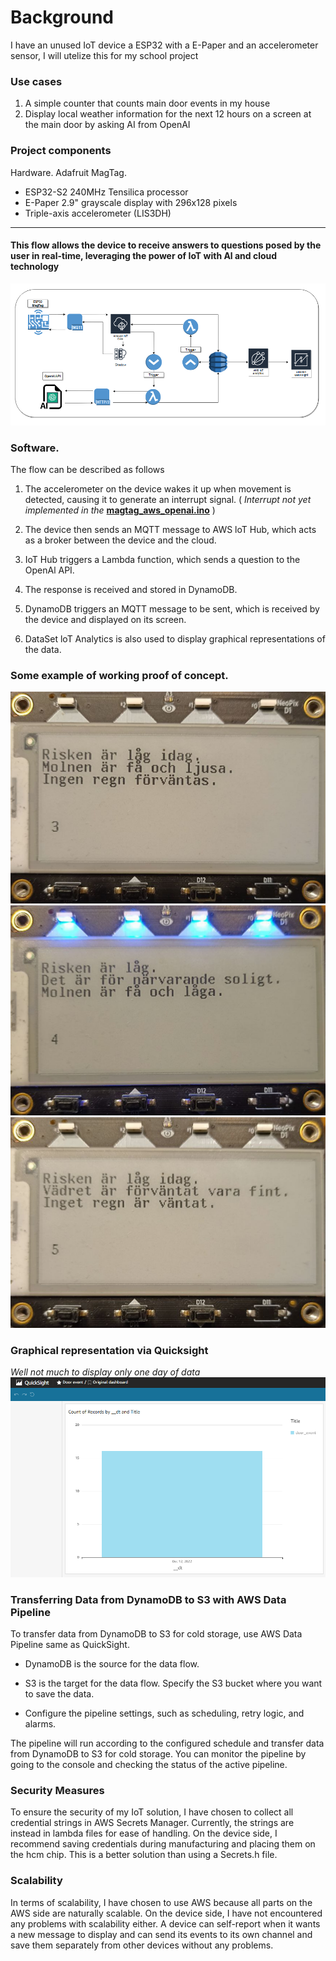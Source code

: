 # Background
I have an unused IoT device a ESP32 with a E-Paper and an accelerometer sensor, 
I will utelize this for my school project

### Use cases
1. A simple counter that counts main door events in my house
2. Display local weather information for the next 12 hours on a screen at the main door by asking AI from OpenAI

### Project components
Hardware.
Adafruit MagTag.
 * ESP32-S2 240MHz Tensilica processor
 * E-Paper 2.9" grayscale display with 296x128 pixels
 * Triple-axis accelerometer (LIS3DH)
  <hr>

#### This flow allows the device to receive answers to questions posed by the user in real-time, leveraging the power of IoT with Al and cloud technology
![Screenshot_1267](/assets/Screenshot_1267.png)

### Software.
The flow can be described as follows

1. The accelerometer on the device wakes it up when movement is detected, causing it to generate an interrupt signal. ( *Interrupt not yet implemented in the* [**magtag_aws_openai.ino**](https://github.com/Oscar-Tideback/IoT_Porter/blob/main/magtag_aws_openai.ino) )

2. The device then sends an MQTT message to AWS loT Hub, which acts as a broker
between the device and the cloud.

3. IoT Hub triggers a Lambda function, which sends a question to the OpenAl API.

4. The response is received and stored in DynamoDB.

5. DynamoDB triggers an MQTT message to be sent, which is received by the device and displayed on its screen.

6. DataSet loT Analytics is also used to display graphical representations of the data.


### Some example of working proof of concept.
![Screenshot_1267](/assets/Screenshot_1271.png)
![Screenshot_1267](/assets/Screenshot_1.png)
![Screenshot_1267](/assets/Screenshot_2.png)

### Graphical representation via Quicksight
*Well not much to display only one day of data*
![Screenshot_1267](/assets/Screenshot_1265.png)


### Transferring Data from DynamoDB to S3 with AWS Data Pipeline
To transfer data from DynamoDB to S3 for cold storage, use AWS Data Pipeline same as QuickSight. 

* DynamoDB is the source for the data flow.

* S3 is the target for the data flow. Specify the S3 bucket where you want to save the data.

* Configure the pipeline settings, such as scheduling, retry logic, and alarms.

The pipeline will run according to the configured schedule and transfer data from DynamoDB to S3 for cold storage. You can monitor the pipeline by going to the console and checking the status of the active pipeline.

### Security Measures
To ensure the security of my IoT solution, I have chosen to collect all credential strings in AWS Secrets Manager. Currently, the strings are instead in lambda files for ease of handling. On the device side, I recommend saving credentials during manufacturing and placing them on the hcm chip. This is a better solution than using a Secrets.h file.

### Scalability
  In terms of scalability, I have chosen to use AWS because all parts on the AWS side are naturally scalable. On the device side, I have not encountered any problems with scalability either. A device can self-report when it wants a new message to display and can send its events to its own channel and save them separately from other devices without any problems.
